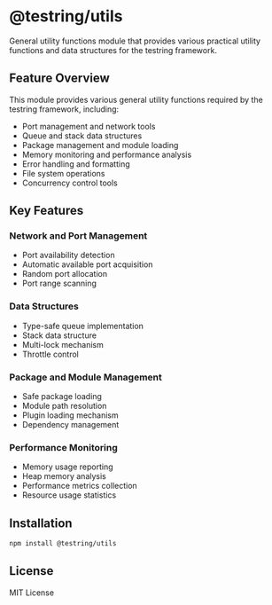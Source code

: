 # @testring/utils

General utility functions module that provides various practical utility functions and data structures for the testring framework.

## Feature Overview

This module provides various general utility functions required by the testring framework, including:
- Port management and network tools
- Queue and stack data structures
- Package management and module loading
- Memory monitoring and performance analysis
- Error handling and formatting
- File system operations
- Concurrency control tools

## Key Features

### Network and Port Management
- Port availability detection
- Automatic available port acquisition
- Random port allocation
- Port range scanning

### Data Structures
- Type-safe queue implementation
- Stack data structure
- Multi-lock mechanism
- Throttle control

### Package and Module Management
- Safe package loading
- Module path resolution
- Plugin loading mechanism
- Dependency management

### Performance Monitoring
- Memory usage reporting
- Heap memory analysis
- Performance metrics collection
- Resource usage statistics

## Installation

```bash
npm install @testring/utils
```

## License

MIT License